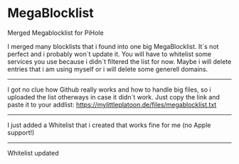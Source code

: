 # MegaBlocklist
Merged Megablocklist for PiHole

I merged many blocklists that i found into one big MegaBlocklist.
It´s not perfect and i probably won´t update it.
You will have to whitelist some services you use because i didn´t filtered the list for now.
Maybe i will delete entries that i am using myself or i will delete some generell domains.

--------------------------------------------------------------------------------------------

I got no clue how Github really works and how to handle big files, so i uploaded the list otherways in case it didn´t work. Just copy the link and paste it to your addlist: https://mylittleplatoon.de/files/megablocklist.txt

--------------------------------------------------------------------------------------------

I just added a Whitelist that i created that works fine for me (no Apple support!)

--------------------------------------------------------------------------------------------

Whitelist updated